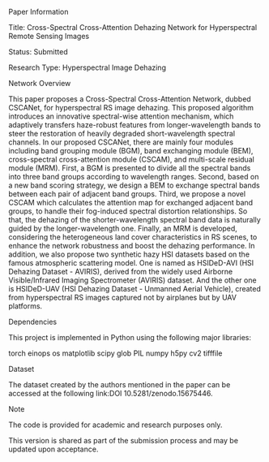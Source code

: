 Paper Information

Title: Cross-Spectral Cross-Attention Dehazing Network for Hyperspectral Remote Sensing Images

Status: Submitted 

Research Type: Hyperspectral Image Dehazing


Network Overview

This paper proposes a Cross-Spectral Cross-Attention Network, dubbed CSCANet, for hyperspectral RS image dehazing. This proposed algorithm introduces an innovative spectral-wise attention mechanism, which adaptively transfers haze-robust features from longer-wavelength bands to steer the restoration of heavily degraded short-wavelength spectral channels. In our proposed CSCANet, there are mainly four modules including band grouping module (BGM), band exchanging module (BEM), cross-spectral cross-attention module (CSCAM), and multi-scale residual module (MRM). First, a BGM is presented to divide all the spectral bands into three band groups according to wavelength ranges. Second, based on a new band scoring strategy, we design a BEM to exchange spectral bands between each pair of adjacent band groups. Third, we propose a novel CSCAM which calculates the attention map for exchanged adjacent band groups, to handle their fog-induced spectral distortion relationships. So that, the dehazing of the shorter-wavelength spectral band data is naturally guided by the longer-wavelength one. Finally, an MRM is developed, considering the heterogeneous land cover characteristics in RS scenes, to enhance the network robustness and boost the dehazing performance. In addition, we also propose two synthetic hazy HSI datasets based on the famous atmospheric scattering model. One is named as HSIDeD-AVI (HSI Dehazing Dataset - AVIRIS), derived from the widely used Airborne Visible/Infrared Imaging Spectrometer (AVIRIS) dataset. And the other one is HSIDeD-UAV (HSI Dehazing Dataset - Unmanned Aerial Vehicle), created from hyperspectral RS images captured not by airplanes but by UAV platforms.



Dependencies

This project is implemented in Python using the following major libraries:

torch
einops
os
matplotlib
scipy
glob
PIL
numpy
h5py
cv2
tifffile



Dataset

The dataset created by the authors mentioned in the paper can be accessed at the following link:DOI 10.5281/zenodo.15675446.



Note

The code is provided for academic and research purposes only.

This version is shared as part of the submission process and may be updated upon acceptance.
